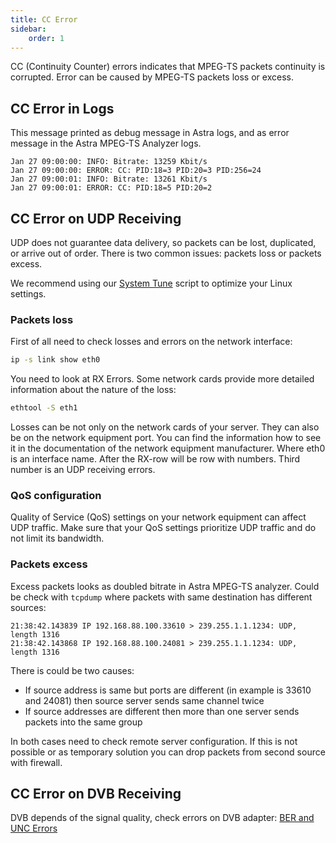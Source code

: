 ```yaml
---
title: CC Error
sidebar:
    order: 1
---
```


CC (Continuity Counter) errors indicates that MPEG-TS packets continuity is corrupted. Error can be caused by MPEG-TS packets loss or excess.

## CC Error in Logs

This message printed as debug message in Astra logs, and as error message in the Astra MPEG-TS Analyzer logs.

```
Jan 27 09:00:00: INFO: Bitrate: 13259 Kbit/s
Jan 27 09:00:00: ERROR: CC: PID:18=3 PID:20=3 PID:256=24
Jan 27 09:00:01: INFO: Bitrate: 13261 Kbit/s
Jan 27 09:00:01: ERROR: CC: PID:18=5 PID:20=2
```

## CC Error on UDP Receiving

UDP does not guarantee data delivery, so packets can be lost, duplicated, or arrive out of order. There is two common issues: packets loss or packets excess.

We recommend using our [System Tune](/en/articles/system/tune/) script to optimize your Linux settings.


### Packets loss

First of all need to check losses and errors on the network interface:

```sh
ip -s link show eth0
```

You need to look at RX Errors. Some network cards provide more detailed information about the nature of the loss:

```sh
ethtool -S eth1
```

Losses can be not only on the network cards of your server. They can also be on the network equipment port. You can find the information how to see it in the documentation of the network equipment manufacturer.
Where eth0 is an interface name. After the RX-row will be row with numbers. Third number is an UDP receiving errors.

### QoS configuration

Quality of Service (QoS) settings on your network equipment can affect UDP traffic. Make sure that your QoS settings prioritize UDP traffic and do not limit its bandwidth.

### Packets excess

Excess packets looks as doubled bitrate in Astra MPEG-TS analyzer. Could be check with `tcpdump` where packets with same destination has different sources:

```
21:38:42.143839 IP 192.168.88.100.33610 > 239.255.1.1.1234: UDP, length 1316
21:38:42.143868 IP 192.168.88.100.24081 > 239.255.1.1.1234: UDP, length 1316
```

There is could be two causes:

- If source address is same but ports are different (in example is 33610 and 24081) then source server sends same channel twice
- If source addresses are different then more than one server sends packets into the same group

In both cases need to check remote server configuration. If this is not possible or as temporary solution you can drop packets from second source with firewall.

## CC Error on DVB Receiving

DVB depends of the signal quality, check errors on DVB adapter: [BER and UNC Errors](/en/astra/troubleshooting/ber-unc-error/)
